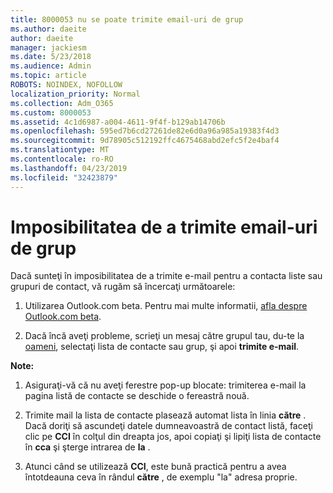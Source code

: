 ```yaml
---
title: 8000053 nu se poate trimite email-uri de grup
ms.author: daeite
author: daeite
manager: jackiesm
ms.date: 5/23/2018
ms.audience: Admin
ms.topic: article
ROBOTS: NOINDEX, NOFOLLOW
localization_priority: Normal
ms.collection: Adm_O365
ms.custom: 8000053
ms.assetid: 4c1d6987-a004-4611-9f4f-b129ab14706b
ms.openlocfilehash: 595ed7b6cd27261de82e6d0a96a985a19383f4d3
ms.sourcegitcommit: 9d78905c512192ffc4675468abd2efc5f2e4baf4
ms.translationtype: MT
ms.contentlocale: ro-RO
ms.lasthandoff: 04/23/2019
ms.locfileid: "32423879"
---
```

# <a name="unable-to-send-group-emails"></a>Imposibilitatea de a trimite email-uri de grup

Dacă sunteţi în imposibilitatea de a trimite e-mail pentru a contacta liste sau grupuri de contact, vă rugăm să încercaţi următoarele:
  
1. Utilizarea Outlook.com beta. Pentru mai multe informatii, [afla despre Outlook.com beta](https://support.office.com/article/e2261c7f-d413-4084-8f22-21282f42d8cf).
    
2. Dacă încă aveţi probleme, scrieţi un mesaj către grupul tau, du-te la [oameni](https://outlook.live.com/people/), selectaţi lista de contacte sau grup, şi apoi **trimite e-mail**.
    
 **Note:**
  
1. Asiguraţi-vă că nu aveţi ferestre pop-up blocate: trimiterea e-mail la pagina listă de contacte se deschide o fereastră nouă.
    
2. Trimite mail la lista de contacte plasează automat lista în linia **către** . Dacă doriţi să ascundeţi datele dumneavoastră de contact listă, faceţi clic pe **CCI** în colţul din dreapta jos, apoi copiaţi şi lipiţi lista de contacte în **cca** şi şterge intrarea de **la** . 
    
3. Atunci când se utilizează **CCI**, este bună practică pentru a avea întotdeauna ceva în rândul **către** , de exemplu "la" adresa proprie. 
    

